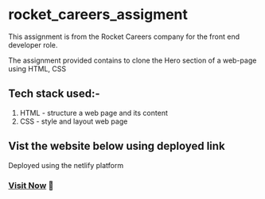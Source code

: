 # rocket_careers_assigment

This assignment is from the Rocket Careers company for the front end developer role.

The assignment provided contains to clone the Hero section of a web-page using HTML, CSS

## Tech stack used:-
1) HTML - structure a web page and its content
2) CSS - style and layout web page

## Vist the website below using deployed link

Deployed using the netlify platform

### [Visit Now](https://gilded-sunshine-67188e.netlify.app/) 🚀

